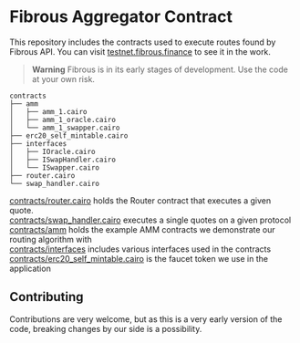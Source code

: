 # Fibrous Aggregator Contract

This repository includes the contracts used to execute routes found by Fibrous
API. You can visit [testnet.fibrous.finance](https://testnet.fibrous.finance)
to see it in the work.

> **Warning**
> Fibrous is in its early stages of development. Use the code at your own risk.

```
contracts
├── amm
│   ├── amm_1.cairo
│   ├── amm_1_oracle.cairo
│   └── amm_1_swapper.cairo
├── erc20_self_mintable.cairo
├── interfaces
│   ├── IOracle.cairo
│   ├── ISwapHandler.cairo
│   └── ISwapper.cairo
├── router.cairo
└── swap_handler.cairo
```

[contracts/router.cairo](./contracts/router.cairo) holds the Router contract
that executes a given quote.
<br>
[contracts/swap_handler.cairo](./contracts/swap_handler.cairo) executes a single
quotes on a given protocol
<br>
[contracts/amm](./contracts/amm) holds the example AMM contracts we demonstrate
our routing algorithm with
<br>
[contracts/interfaces](./contracts/interfaces) includes various interfaces used
in the contracts
<br>
[contracts/erc20_self_mintable.cairo](contracts/erc20_self_mintable.cairo)
is the faucet token we use in the application

## Contributing

Contributions are very welcome, but as this is a very early version of the code, 
breaking changes by our side is a possibility.
